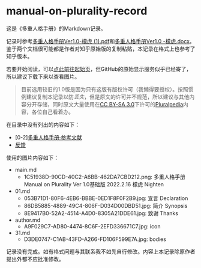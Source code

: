 # manual-on-plurality-record

这是《多重人格手册》的Markdown记录。

记录时参考[多重人格手册Ver1.0-檬虎 \(1\).pdf](raw.pdf "raw.pdf")和[多重人格手册Ver1.0 -檬虎.docx](raw.docx "raw.docx")。鉴于两个文档很可能都是作者对知乎原始版的复制粘贴，本记录在格式上也参考了知乎版本。

若要开始阅读，可以[点此前往起始页](main.md "main.md")，但GitHub的原始显示服务似乎已经寄了，所以建议下载下来以查看图片。

> 目前选用较旧的1.0版是因为只有这版有版权许可（我懒得要授权）。按照惯例建议复制本记录以防*丢失*，但是原文的许可并不规范，所以建议与其他内容分开存储，同时原文大量使用在[CC BY-SA 3.0](https://creativecommons.org/licenses/by-sa/3.0/)下许可的[Pluralpedia](https://pluralpedia.org)内容，各位自己看着办。

在目录中没有列出的内容如下：

- \[0-2\][多重人格手册·参考文献](02.md)
- [反馈](feedback.md "feedback.md")

使用的图片内容如下：

- main.md
	- 1C51938D-90CD-40C2-A6BB-462DA7CBD212.png: 多重人格手册 Manual on Plurality Ver 1.0基础版 2022.2.16 檬虎 Nighten
- 01.md
	- 053B71D1-80F6-4EB6-BBBE-0ED1F8F0F2B9.jpg: 宣言 Declaration
	- 86DB5885-4889-49C4-806F-D034D00DBD51.jpg: 简介 Synopsis
	- 8E9417B0-52A2-4514-A4D0-8305A21DDE61.jpg: 致谢 Thanks
- author.md
	- A9F029C7-AD80-4474-8C6F-2EFD336671C7.jpg: icon
- 31.md
	- D3DE0747-C1AB-43FD-A266-FD106F599E7A.jpg: bodies

记录没有完成。如有格式问题与其联系我不如先自行修改。内容上本记录除原作者提出外都不应批准修改。
